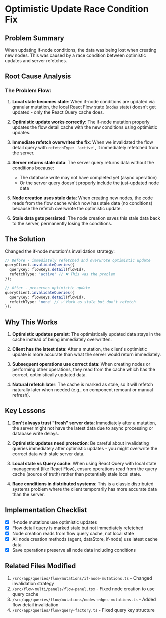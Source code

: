 # Optimistic Update Race Condition Fix

## Problem Summary
When updating if-node conditions, the data was being lost when creating new nodes. This was caused by a race condition between optimistic updates and server refetches.

## Root Cause Analysis

### The Problem Flow:
1. **Local state becomes stale**: When if-node conditions are updated via granular mutation, the local React Flow state (`nodes` state) doesn't get updated - only the React Query cache does.

2. **Optimistic update works correctly**: The if-node mutation properly updates the flow detail cache with the new conditions using optimistic updates.

3. **Immediate refetch overwrites the fix**: When we invalidated the flow detail query with `refetchType: 'active'`, it immediately refetched from the server.

4. **Server returns stale data**: The server query returns data without the conditions because:
   - The database write may not have completed yet (async operation)
   - Or the server query doesn't properly include the just-updated node data

5. **Node creation uses stale data**: When creating new nodes, the code reads from the flow cache which now has stale data (no conditions) because the refetch overwrote the optimistic update.

6. **Stale data gets persisted**: The node creation saves this stale data back to the server, permanently losing the conditions.

## The Solution

Changed the if-node mutation's invalidation strategy:
```typescript
// Before - immediately refetched and overwrote optimistic update
queryClient.invalidateQueries({ 
  queryKey: flowKeys.detail(flowId),
  refetchType: 'active' // ❌ This was the problem
});

// After - preserves optimistic update
queryClient.invalidateQueries({ 
  queryKey: flowKeys.detail(flowId),
  refetchType: 'none' // ✅ Mark as stale but don't refetch
});
```

## Why This Works

1. **Optimistic updates persist**: The optimistically updated data stays in the cache instead of being immediately overwritten.

2. **Client has the latest data**: After a mutation, the client's optimistic update is more accurate than what the server would return immediately.

3. **Subsequent operations use correct data**: When creating nodes or performing other operations, they read from the cache which has the correct, optimistically updated data.

4. **Natural refetch later**: The cache is marked as stale, so it will refetch naturally later when needed (e.g., on component remount or manual refresh).

## Key Lessons

1. **Don't always trust "fresh" server data**: Immediately after a mutation, the server might not have the latest data due to async processing or database write delays.

2. **Optimistic updates need protection**: Be careful about invalidating queries immediately after optimistic updates - you might overwrite the correct data with stale server data.

3. **Local state vs Query cache**: When using React Query with local state management (like React Flow), ensure operations read from the query cache (source of truth) rather than potentially stale local state.

4. **Race conditions in distributed systems**: This is a classic distributed systems problem where the client temporarily has more accurate data than the server.

## Implementation Checklist

- [x] If-node mutations use optimistic updates
- [x] Flow detail query is marked stale but not immediately refetched
- [x] Node creation reads from flow query cache, not local state
- [x] All node creation methods (agent, dataStore, if-node) use latest cache data
- [x] Save operations preserve all node data including conditions

## Related Files Modified

1. `/src/app/queries/flow/mutations/if-node-mutations.ts` - Changed invalidation strategy
2. `/src/flow-multi/panels/flow-panel.tsx` - Fixed node creation to use query cache
3. `/src/app/queries/flow/mutations/nodes-edges-mutations.ts` - Added flow detail invalidation
4. `/src/app/queries/flow/query-factory.ts` - Fixed query key structure